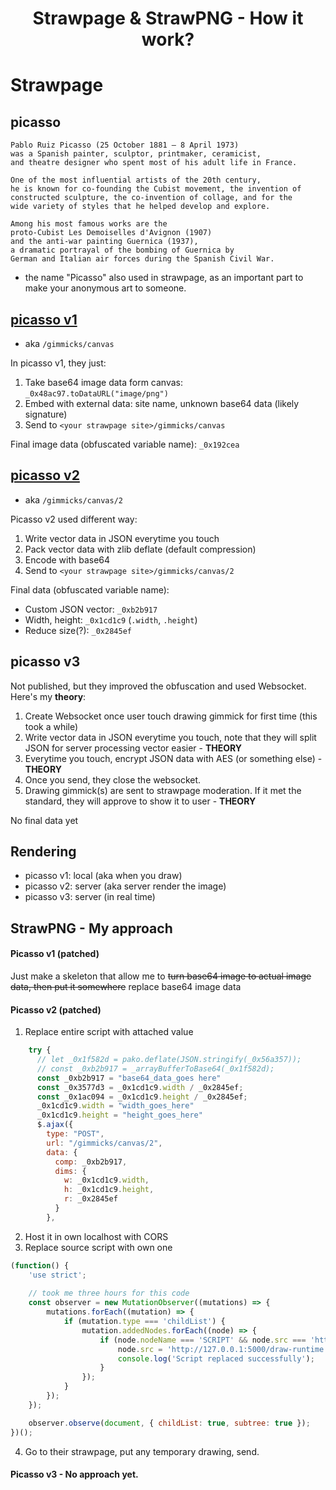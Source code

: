 <h1 align="center">
Strawpage & StrawPNG - How it work?
</h1>

# Strawpage

## picasso
```
Pablo Ruiz Picasso (25 October 1881 – 8 April 1973) 
was a Spanish painter, sculptor, printmaker, ceramicist, 
and theatre designer who spent most of his adult life in France. 

One of the most influential artists of the 20th century, 
he is known for co-founding the Cubist movement, the invention of 
constructed sculpture, the co-invention of collage, and for the 
wide variety of styles that he helped develop and explore. 

Among his most famous works are the 
proto-Cubist Les Demoiselles d'Avignon (1907) 
and the anti-war painting Guernica (1937), 
a dramatic portrayal of the bombing of Guernica by 
German and Italian air forces during the Spanish Civil War.
```
- the name "Picasso" also used in strawpage, as an important part to make your anonymous art to someone.

## [picasso v1](https://github.com/Bang1338/strawpng/blob/main/docs/picasso-v1-deobfuscated.js)
- aka `/gimmicks/canvas`

In picasso v1, they just: 
1. Take base64 image data form canvas: `_0x48ac97.toDataURL("image/png")`
2. Embed with external data: site name, unknown base64 data (likely signature)
3. Send to `<your strawpage site>/gimmicks/canvas`

Final image data (obfuscated variable name): `_0x192cea`

## [picasso v2](https://github.com/Bang1338/strawpng/blob/main/draw-deob.js)
- aka `/gimmicks/canvas/2`

Picasso v2 used different way:
1. Write vector data in JSON everytime you touch
2. Pack vector data with zlib deflate (default compression)
3. Encode with base64
4. Send to `<your strawpage site>/gimmicks/canvas/2`

Final data (obfuscated variable name): 
- Custom JSON vector: `_0xb2b917`
- Width, height: `_0x1cd1c9` (`.width`, `.height`)
- Reduce size(?): `_0x2845ef`

## picasso v3
Not published, but they improved the obfuscation and used Websocket. Here's my **theory**:
1. Create Websocket once user touch drawing gimmick for first time (this took a while)
2. Write vector data in JSON everytime you touch, note that they will split JSON for server processing vector easier - **THEORY**
3. Everytime you touch, encrypt JSON data with AES (or something else) - **THEORY**
4. Once you send, they close the websocket.
5. Drawing gimmick(s) are sent to strawpage moderation. If it met the standard, they will approve to show it to user - **THEORY**

No final data yet

## Rendering
- picasso v1: local (aka when you draw)
- picasso v2: server (aka server render the image)
- picasso v3: server (in real time)

## StrawPNG - My approach
#### Picasso v1 (patched)
Just make a skeleton that allow me to ~~turn base64 image to actual image data, then put it somewhere~~ replace base64 image data

#### Picasso v2 (patched)
1. Replace entire script with attached value
```js
    try {
      // let _0x1f582d = pako.deflate(JSON.stringify(_0x56a357));
      // const _0xb2b917 = _arrayBufferToBase64(_0x1f582d);
      const _0xb2b917 = "base64_data_goes here"
      const _0x3577d3 = _0x1cd1c9.width / _0x2845ef;
      const _0x1ac094 = _0x1cd1c9.height / _0x2845ef;
      _0x1cd1c9.width = "width_goes_here"
      _0x1cd1c9.height = "height_goes_here"
      $.ajax({
        type: "POST",
        url: "/gimmicks/canvas/2",
        data: {
          comp: _0xb2b917,
          dims: {
            w: _0x1cd1c9.width,
            h: _0x1cd1c9.height,
            r: _0x2845ef
          }
        },
```
2. Host it in own localhost with CORS
3. Replace source script with own one
```js
(function() {
    'use strict';
	
    // took me three hours for this code
    const observer = new MutationObserver((mutations) => {
        mutations.forEach((mutation) => {
            if (mutation.type === 'childList') {
                mutation.addedNodes.forEach((node) => {
                    if (node.nodeName === 'SCRIPT' && node.src === 'https://straw.page/min/?g=drawm&n=88') {
                        node.src = 'http://127.0.0.1:5000/draw-runtime.js';
                        console.log('Script replaced successfully');
                    }
                });
            }
        });
    });

    observer.observe(document, { childList: true, subtree: true });
})();
```
4. Go to their strawpage, put any temporary drawing, send.

#### Picasso v3 - No approach yet.
